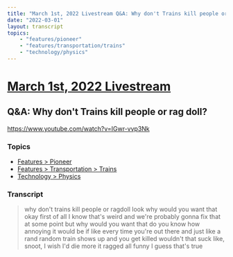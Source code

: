 ```yaml
---
title: "March 1st, 2022 Livestream Q&A: Why don't Trains kill people or rag doll?"
date: "2022-03-01"
layout: transcript
topics:
    - "features/pioneer"
    - "features/transportation/trains"
    - "technology/physics"
---
```

# [March 1st, 2022 Livestream](../2022-03-01.md)
## Q&A: Why don't Trains kill people or rag doll?
https://www.youtube.com/watch?v=IGwr-vvp3Nk

### Topics
* [Features > Pioneer](../topics/features/pioneer.md)
* [Features > Transportation > Trains](../topics/features/transportation/trains.md)
* [Technology > Physics](../topics/technology/physics.md)

### Transcript

> why don't trains kill people or ragdoll look why would you want that okay first of all I know that's weird and we're probably gonna fix that at some point but why would you want that do you know how annoying it would be if like every time you're out there and just like a rand random train shows up and you get killed wouldn't that suck like, snoot, I wish I'd die more it ragged all funny I guess that's true
